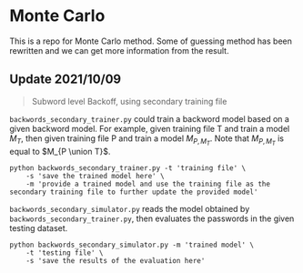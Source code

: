 # Monte Carlo

This is a repo for Monte Carlo method.
Some of guessing method has been rewritten and we can get more information
from the result.


## Update 2021/10/09 

> Subword level Backoff, using secondary training file

`backwords_secondary_trainer.py` could train a backword model based on a given backword model.
For example, given training file T and train a model $M_{T}$, 
then given training file P and train a model $M_{P,M_T}$.
Note that $M_{P,M_T}$ is equal to $M_{P \union T}$.
```shell
python backwords_secondary_trainer.py -t 'training file' \
    -s 'save the trained model here' \
    -m 'provide a trained model and use the training file as the secondary training file to further update the provided model'
```

`backwords_secondary_simulator.py` reads the model obtained by `backwords_secondary_trainer.py`,
then evaluates the passwords in the given testing dataset. 

```shell
python backwords_secondary_simulator.py -m 'trained model' \
    -t 'testing file' \
    -s 'save the results of the evaluation here'
```
